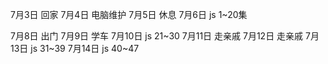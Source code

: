 7月3日   回家
7月4日   电脑维护
7月5日   休息
7月6日   js 1~20集

7月8日   出门
7月9日   学车
7月10日  js 21~30
7月11日  走亲戚
7月12日  走亲戚
7月13日  js 31~39
7月14日  js 40~47